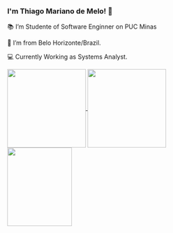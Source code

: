 ### I'm Thiago Mariano de Melo! 👋

:books: I’m Studente of Software Enginner on PUC Minas
	
:house_with_garden: I’m from Belo Horizonte/Brazil.

:computer: Currently Working as Systems Analyst.

<div>
  <a href="https://github.com/ellen2121">
  <img height="180em"   align="center" src="https://github-readme-stats.vercel.app/api?username=ThiagoMarianoMelo&show_icons=true&theme=react&include_all_commits=true&count_private=true"/>
  <img height="180em"  align="center" src="https://github-readme-stats.vercel.app/api/top-langs/?username=ThiagoMarianoMelo&layout=compact&langs_count=7&theme=react" />

  <img align="center" width="148" height="180" src="https://media1.tenor.com/images/68e8337fb4eb7e40645d832c64762a8b/tenor.gif?itemid=19443613">
</div>
